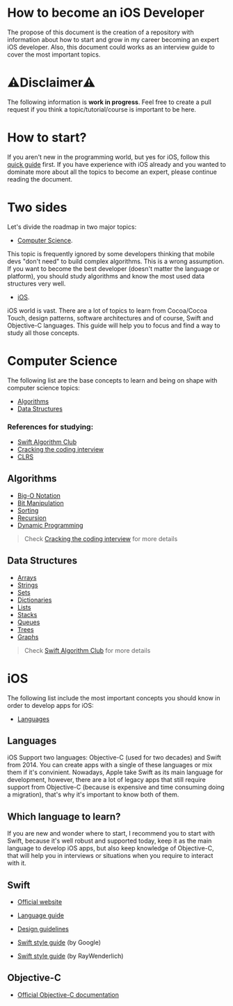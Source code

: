 # How to become an iOS Developer
The propose of this document is the creation of a repository with information about how to start and grow in my career becoming an expert iOS developer. Also, this document could works as an interview guide to cover the most important topics.

# ⚠️Disclaimer⚠️
The following information is **work in progress**. Feel free to create a pull request if you think a topic/tutorial/course is important to be here.

# How to start?
If you aren't new in the programming world, but yes for iOS, follow this [quick guide](https://github.com/pitt500/how-to-become-an-ios-developer/blob/master/QuickGuide.md) first. If you have experience with iOS already and you wanted to dominate more about all the topics to become an expert, please continue reading the document.

# Two sides
Let's divide the roadmap in two major topics:
* [Computer Science](#computer-science).

This topic is frequently ignored by some developers thinking that mobile devs "don't need" to build complex algorithms. This is a wrong assumption. If you want to become the best developer (doesn't matter the language or platform), you should study algorithms and know the most used data structures very well.

* [iOS](#ios).

iOS world is vast. There are a lot of topics to learn from Cocoa/Cocoa Touch, design patterns, software architectures and of course, Swift and Objective-C languages. This guide will help you to focus and find a way to study all those concepts.

# Computer Science
The following list are the base concepts to learn and being on shape with computer science topics:
* [Algorithms](#algorithms)
* [Data Structures](#data-structures)

### References for studying:
* [Swift Algorithm Club](https://github.com/raywenderlich/swift-algorithm-club)
* [Cracking the coding interview](http://www.crackingthecodinginterview.com/)
* [CLRS](https://www.amazon.com.mx/gp/product/0262033844/ref=ox_sc_saved_title_6?smid=AVDBXBAVVSXLQ&psc=1)

## Algorithms
* [Big-O Notation](https://www.youtube.com/watch?v=D6xkbGLQesk)
* [Bit Manipulation](https://docs.swift.org/swift-book/LanguageGuide/AdvancedOperators.html)
* [Sorting](https://github.com/raywenderlich/swift-algorithm-club#sorting)
* [Recursion](https://www.youtube.com/watch?v=B0NtAFf4bvU)
* [Dynamic Programming](https://www.byte-by-byte.com/dpbook/)

> Check [Cracking the coding interview](http://www.crackingthecodinginterview.com/) for more details

## Data Structures
* [Arrays](https://docs.swift.org/swift-book/LanguageGuide/CollectionTypes.html)
* [Strings](https://docs.swift.org/swift-book/LanguageGuide/StringsAndCharacters.html)
* [Sets](https://docs.swift.org/swift-book/LanguageGuide/CollectionTypes.html)
* [Dictionaries](https://docs.swift.org/swift-book/LanguageGuide/CollectionTypes.html)
* [Lists](https://github.com/raywenderlich/swift-algorithm-club/tree/master/Linked%20List)
* [Stacks](https://github.com/raywenderlich/swift-algorithm-club/tree/master/Stack)
* [Queues](https://github.com/raywenderlich/swift-algorithm-club/tree/master/Queue)
* [Trees](https://github.com/raywenderlich/swift-algorithm-club#trees)
* [Graphs](https://github.com/raywenderlich/swift-algorithm-club#graphs)

> Check [Swift Algorithm Club](https://github.com/raywenderlich/swift-algorithm-club) for more details


# iOS
The following list include the most important concepts you should know in order to develop apps for iOS:
* [Languages](#languages)

## Languages
iOS Support two languages: Objective-C (used for two decades) and Swift from 2014. You can create apps with a single of these languages or mix them if it's convinient. Nowadays, Apple take Swift as its main language for development, however, there are a lot of legacy apps that still require support from Objective-C (because is expensive and time consuming doing a migration), that's why it's important to know both of them. 

## Which language to learn?
If you are new and wonder where to start, I recommend you to start with Swift, because it's well robust and supported today, keep it as the main language to develop iOS apps, but also keep knowledge of Objective-C, that will help you in interviews or situations when you require to interact with it.

## Swift
* [Official website](https://swift.org/)

* [Language guide](https://docs.swift.org/swift-book/LanguageGuide/TheBasics.html)

* [Design guidelines](https://swift.org/documentation/api-design-guidelines/)

* [Swift style guide](https://google.github.io/swift/) (by Google)

* [Swift style guide](https://github.com/raywenderlich/swift-style-guide) (by RayWenderlich)

## Objective-C
* [Official Objective-C documentation](https://developer.apple.com/library/archive/documentation/Cocoa/Conceptual/ProgrammingWithObjectiveC/Introduction/Introduction.html)

